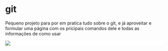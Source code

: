 # git
Pequeno projeto para por em pratica tudo sobre o git, e já aproveitar e formular uma página com os pricipais comandos dele e todas as informações de como usar

<div style="background: white;">
<img src="https://i0.wp.com/fjorgemota.com/wp-content/uploads/2016/01/logo-git.png?ssl=1"></img>
</div>
